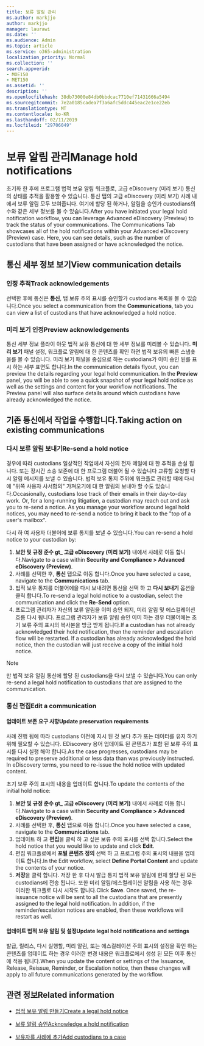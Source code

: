 ```yaml
---
title: 보류 알림 관리
ms.author: markjjo
author: markjjo
manager: laurawi
ms.date: ''
ms.audience: Admin
ms.topic: article
ms.service: o365-administration
localization_priority: Normal
ms.collection: ''
search.appverid:
- MOE150
- MET150
ms.assetid: ''
description: ''
ms.openlocfilehash: 38db73000e84db0bbdcac7710ef71431666a5494
ms.sourcegitcommit: 7e2a0185cadea7f3a6afc5ddc445eac2e1ce22eb
ms.translationtype: MT
ms.contentlocale: ko-KR
ms.lasthandoff: 02/11/2019
ms.locfileid: "29706049"
---
```

# <a name="manage-hold-notifications"></a><span data-ttu-id="6cacd-102">보류 알림 관리</span><span class="sxs-lookup"><span data-stu-id="6cacd-102">Manage hold notifications</span></span>

<span data-ttu-id="6cacd-p101">초기화 한 후에 프로그램 법적 보유 알림 워크플로, 고급 eDiscovery (미리 보기) 통신의 상태를 추적을 활용할 수 있습니다. 통신 탭의 고급 eDiscovery (미리 보기) 사례 내에서 보류 알림 모두 보여줍니다. 여기에 할당 된 하거나, 알림을 승인가 custodians의 수와 같은 세부 정보를 볼 수 있습니다.</span><span class="sxs-lookup"><span data-stu-id="6cacd-p101">After you have initiated your legal hold notification workflow, you can leverage  Advanced eDiscovery (Preview) to track the status of your communications. The Communications Tab showcases all of the hold notifications within your Advanced eDiscovery (Preview) case. Here, you can see details, such as the number of custodians that have been assigned or have acknowledged the notice.</span></span>

## <a name="view-communication-details"></a><span data-ttu-id="6cacd-106">통신 세부 정보 보기</span><span class="sxs-lookup"><span data-stu-id="6cacd-106">View communication details</span></span>

### <a name="track-acknowledgements"></a><span data-ttu-id="6cacd-107">인정 추적</span><span class="sxs-lookup"><span data-stu-id="6cacd-107">Track acknowledgements</span></span>

<span data-ttu-id="6cacd-108">선택한 후에 통신은 **통신**, 탭 보류 주의 표시를 승인할가 custodians 목록을 볼 수 있습니다.</span><span class="sxs-lookup"><span data-stu-id="6cacd-108">Once you select a communication from the **Communications**, tab you can view a list of custodians that have acknowledged a hold notice.</span></span> 

### <a name="preview-acknowledgements"></a><span data-ttu-id="6cacd-109">미리 보기 인정</span><span class="sxs-lookup"><span data-stu-id="6cacd-109">Preview acknowledgements</span></span>

<span data-ttu-id="6cacd-p102">통신 세부 정보 플라이 아웃 법적 보유 통신에 대 한 세부 정보를 미리볼 수 있습니다. **미리 보기** 패널 설정, 워크플로 알림에 대 한 콘텐츠를 확인 하면 법적 보유의 빠른 스냅숏을를 볼 수 있습니다. 미리 보기 패널을 중심으로 하는 custodians가 이미 승인 된를 표시 하는 세부 표면도 합니다.</span><span class="sxs-lookup"><span data-stu-id="6cacd-p102">In the communication details flyout, you can preview the details regarding your legal hold communication. In the **Preview** panel, you will be able to see a quick snapshot of your legal hold notice as well as the settings and content for your workflow notifications. The Preview panel will also surface details around which custodians have already acknowledged the notice.</span></span>

## <a name="taking-action-on-existing-communications"></a><span data-ttu-id="6cacd-113">기존 통신에서 작업을 수행합니다.</span><span class="sxs-lookup"><span data-stu-id="6cacd-113">Taking action on existing communications</span></span>

### <a name="re-send-a-hold-notice"></a><span data-ttu-id="6cacd-114">다시 보류 알림 보내기</span><span class="sxs-lookup"><span data-stu-id="6cacd-114">Re-send a hold notice</span></span>

<span data-ttu-id="6cacd-p103">경우에 따라 custodians 일상적인 작업에서 자신의 전자 메일에 대 한 추적을 손실 됩니다. 또는 장시간 소송 보존에 대 한 프로그램 더불어 될 수 있습니다 교류할 요청할 다시 알림 메시지를 보낼 수 있습니다. 법적 보유 통지 주위에 워크플로 관리할 때에 다시에 "위쪽 사용자 사서함의" 가져오기에 대 한 알림의 보내야 할 수도 있습니다.</span><span class="sxs-lookup"><span data-stu-id="6cacd-p103">Occasionally, custodians lose track of their emails in their day-to-day work. Or, for a long-running litigation, a custodian may reach out and ask you to re-send a notice. As you manage your workflow around legal hold notices, you may need to re-send a notice to bring it back to the "top of a user's mailbox".</span></span>

<span data-ttu-id="6cacd-118">다시 하 여 사용자 더불어에 보류 통지를 보낼 수 있습니다.</span><span class="sxs-lookup"><span data-stu-id="6cacd-118">You can re-send a hold notice to your custodian by:</span></span>
1. <span data-ttu-id="6cacd-119">**보안 및 규정 준수 gt_ 고급 eDiscovery (미리 보기)** 내에서 사례로 이동 합니다.</span><span class="sxs-lookup"><span data-stu-id="6cacd-119">Navigate to a case within **Security and Compliance > Advanced eDiscovery (Preview)**.</span></span>
2. <span data-ttu-id="6cacd-120">사례를 선택한 후, **통신** 탭으로 이동 합니다.</span><span class="sxs-lookup"><span data-stu-id="6cacd-120">Once you have selected a case, navigate to the **Communications** tab.</span></span>
3. <span data-ttu-id="6cacd-121">법적 보유 통지를 더불어에을 다시 보내려면 통신을 선택 하 고 **다시 보내기** 옵션을 클릭 합니다.</span><span class="sxs-lookup"><span data-stu-id="6cacd-121">To re-send a legal hold notice to a custodian, select the communication and click the **Re-Send** option.</span></span>
4. <span data-ttu-id="6cacd-p104">프로그램 관리자가 자신의 보류 알림을 이미 승인 되지, 미리 알림 및 에스컬레이션 흐름 다시 됩니다. 프로그램 관리자가 보류 알림 승인 이미 하는 경우 더불어에는 초기 보류 주의 표시의 복사본을 방금 받게 됩니다.</span><span class="sxs-lookup"><span data-stu-id="6cacd-p104">If a custodian has not already acknowledged their hold notification, then the reminder and escalation flow will be restarted. If a custodian has already acknowledged the hold notice, then the custodian will just receive a copy of the initial hold notice.</span></span>

> [!NOTE]
> <span data-ttu-id="6cacd-124">만 법적 보유 알림 통신에 할당 된 custodians을 다시 보낼 수 있습니다.</span><span class="sxs-lookup"><span data-stu-id="6cacd-124">You can only re-send a legal hold notification to custodians that are assigned to the communication.</span></span> 

### <a name="edit-a-communication"></a><span data-ttu-id="6cacd-125">통신 편집</span><span class="sxs-lookup"><span data-stu-id="6cacd-125">Edit a communication</span></span>

#### <a name="update-preservation-requirements"></a><span data-ttu-id="6cacd-126">업데이트 보존 요구 사항</span><span class="sxs-lookup"><span data-stu-id="6cacd-126">Update preservation requirements</span></span>
  
<span data-ttu-id="6cacd-p105">사례 진행 됨에 따라 custodians 이전에 지시 된 것 보다 추가 또는 데이터를 유지 하기 위해 필요할 수 있습니다. EDiscovery 용어 업데이트 된 콘텐츠가 포함 된 보류 주의 표시를 다시 실행 해야 합니다.</span><span class="sxs-lookup"><span data-stu-id="6cacd-p105">As the case progresses, custodians may be required to preserve additional or less data than was previously instructed. In eDiscovery terms, you need to re-issue the hold notice with updated content.</span></span>

<span data-ttu-id="6cacd-129">초기 보류 주의 표시의 내용을 업데이트 합니다.</span><span class="sxs-lookup"><span data-stu-id="6cacd-129">To update the contents of the initial hold notice:</span></span>

1. <span data-ttu-id="6cacd-130">**보안 및 규정 준수 gt_ 고급 eDiscovery (미리 보기)** 내에서 사례로 이동 합니다.</span><span class="sxs-lookup"><span data-stu-id="6cacd-130">Navigate to a case within **Security and Compliance > Advanced eDiscovery (Preview)**.</span></span>
2. <span data-ttu-id="6cacd-131">사례를 선택한 후, **통신** 탭으로 이동 합니다.</span><span class="sxs-lookup"><span data-stu-id="6cacd-131">Once you have selected a case, navigate to the **Communications** tab.</span></span>
3. <span data-ttu-id="6cacd-132">업데이트 하 고 **편집**을 클릭 하 고 싶은 보류 주의 표시를 선택 합니다.</span><span class="sxs-lookup"><span data-stu-id="6cacd-132">Select the hold notice that you would like to update and click **Edit**.</span></span>
4. <span data-ttu-id="6cacd-133">편집 워크플로에서 **포털 콘텐츠 정의** 선택 하 고 프로그램 주의 표시의 내용을 업데이트 합니다.</span><span class="sxs-lookup"><span data-stu-id="6cacd-133">In the Edit workflow, select **Define Portal Content** and update the contents of your notice.</span></span> 
5. <span data-ttu-id="6cacd-p106">**저장**을 클릭 합니다. 저장 한 후 다시 발급 통지 법적 보유 알림에 현재 할당 된 모든 custodians에 전송 됩니다. 또한 미리 알림/에스컬레이션 알림을 사용 하는 경우 이러한 워크플로 다시 시작도 합니다.</span><span class="sxs-lookup"><span data-stu-id="6cacd-p106">Click **Save**. Once saved, the re-issuance notice will be sent to all the custodians that are presently assigned to the legal hold notification. In addition, if the reminder/escalation notices are enabled, then these workflows will restart as well.</span></span> 


#### <a name="update-legal-hold-notifications-and-settings"></a><span data-ttu-id="6cacd-137">업데이트 법적 보유 알림 및 설정</span><span class="sxs-lookup"><span data-stu-id="6cacd-137">Update legal hold notifications and settings</span></span>

<span data-ttu-id="6cacd-138">발급, 릴리스, 다시 실행할, 미리 알림, 또는 에스컬레이션 주의 표시의 설정을 확인 하는 콘텐츠를 업데이트 하는 경우 이러한 변경 내용은 워크플로에서 생성 된 모든 이후 통신에 적용 됩니다.</span><span class="sxs-lookup"><span data-stu-id="6cacd-138">When you update the content or settings of the Issuance, Release, Reissue, Reminder, or Escalation notice, then these changes will apply to all future communications generated by the workflow.</span></span>

## <a name="related-information"></a><span data-ttu-id="6cacd-139">관련 정보</span><span class="sxs-lookup"><span data-stu-id="6cacd-139">Related information</span></span> 

- [<span data-ttu-id="6cacd-140">법적 보유 알림 만들기</span><span class="sxs-lookup"><span data-stu-id="6cacd-140">Create a legal hold notice</span></span>](create-hold-notification.md)
    
- [<span data-ttu-id="6cacd-141">보류 알림 승인</span><span class="sxs-lookup"><span data-stu-id="6cacd-141">Acknowledge a hold notification</span></span>](acknowledge-hold-notification.md)
    
- [<span data-ttu-id="6cacd-142">보유자를 사례에 추가</span><span class="sxs-lookup"><span data-stu-id="6cacd-142">Add custodians to a case</span></span>](add-custodians-to-case.md)